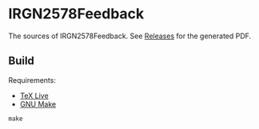 # IRGN2578Feedback

The sources of IRGN2578Feedback. See [Releases](https://github.com/JLHwung/IRGN2578Feedback/releases) for the generated PDF.

## Build

Requirements:

- [TeX Live](https://www.tug.org/texlive/)
- [GNU Make](https://www.gnu.org/software/make/)

```
make
```
